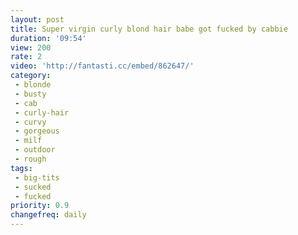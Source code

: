 ```yaml
---
layout: post
title: Super virgin curly blond hair babe got fucked by cabbie
duration: '09:54'
view: 200
rate: 2
video: 'http://fantasti.cc/embed/862647/'
category:
 - blonde
 - busty
 - cab
 - curly-hair
 - curvy
 - gorgeous
 - milf
 - outdoor
 - rough
tags: 
 - big-tits
 - sucked
 - fucked
priority: 0.9
changefreq: daily
---
```

